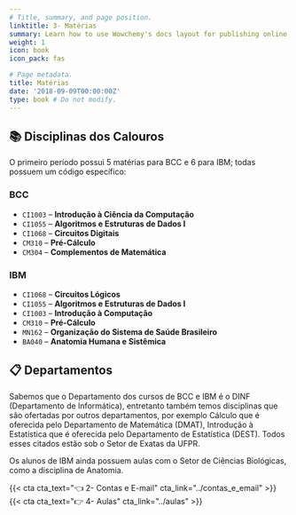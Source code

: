 ```yaml
---
# Title, summary, and page position.
linktitle: 3- Matérias
summary: Learn how to use Wowchemy's docs layout for publishing online courses, software documentation, and tutorials.
weight: 1
icon: book
icon_pack: fas

# Page metadata.
title: Matérias
date: '2018-09-09T00:00:00Z'
type: book # Do not modify.
---
```


## 📚 Disciplinas dos Calouros

O primeiro período possui 5 matérias para BCC e 6 para IBM; todas possuem um código específico:

### BCC

* `CI1003` – **Introdução à Ciência da Computação**
* `CI1055` – **Algoritmos e Estruturas de Dados I**
* `CI1068` – **Circuitos Digitais**
* `CM310` – **Pré-Cálculo**
* `CM304` – **Complementos de Matemática**

### IBM

* `CI1068` – **Circuitos Lógicos**
* `CI1055` – **Algoritmos e Estruturas de Dados I**
* `CI1003` – **Introdução à Computação**
* `CM310` – **Pré-Cálculo**
* `MN162` – **Organização do Sistema de Saúde Brasileiro**
* `BA040` – **Anatomia Humana e Sistêmica**

## 📋 Departamentos

Sabemos que o Departamento dos cursos de BCC e IBM é o DINF (Departamento de Informática), entretanto também temos disciplinas que são ofertadas por outros departamentos, por exemplo Cálculo que é oferecida pelo Departamento de Matemática (DMAT), Introdução à Estatística que é oferecida pelo Departamento de Estatística (DEST). Todos esses citados estão sob o Setor de Exatas da UFPR.

Os alunos de IBM ainda possuem aulas com o Setor de Ciências Biológicas, como a disciplina de Anatomia.

{{< cta cta_text="👈 2- Contas e E-mail" cta_link="../contas_e_email" >}}
{{< cta cta_text="👉 4- Aulas" cta_link="../aulas" >}}
